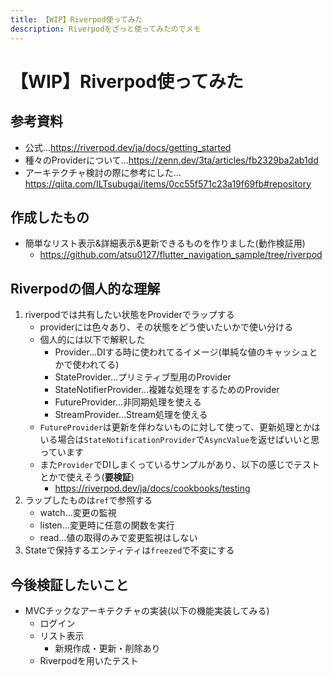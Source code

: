 ```yaml
---
title: 【WIP】Riverpod使ってみた
description: Riverpodをざっと使ってみたのでメモ
---
```

# 【WIP】Riverpod使ってみた
## 参考資料
- 公式…https://riverpod.dev/ja/docs/getting_started
- 種々のProviderについて…https://zenn.dev/3ta/articles/fb2329ba2ab1dd
- アーキテクチャ検討の際に参考にした…https://qiita.com/ILTsubugai/items/0cc55f571c23a19f69fb#repository

## 作成したもの
- 簡単なリスト表示&詳細表示&更新できるものを作りました(動作検証用)
  - https://github.com/atsu0127/flutter_navigation_sample/tree/riverpod

## Riverpodの個人的な理解
1. riverpodでは共有したい状態をProviderでラップする
   - providerには色々あり、その状態をどう使いたいかで使い分ける
   - 個人的には以下で解釈した
     - Provider…DIする時に使われてるイメージ(単純な値のキャッシュとかで使われてる)
     - StateProvider…プリミティブ型用のProvider
     - StateNotifierProvider…複雑な処理をするためのProvider
     - FutureProvider…非同期処理を使える
     - StreamProvider…Stream処理を使える
   - `FutureProvider`は更新を伴わないものに対して使って、更新処理とかはいる場合は`StateNotificationProvider`で`AsyncValue`を返せばいいと思っています
   - また`Provider`でDIしまくっているサンプルがあり、以下の感じでテストとかで使えそう(**要検証**)
     - https://riverpod.dev/ja/docs/cookbooks/testing
2. ラップしたものは`ref`で参照する
   - watch…変更の監視
   - listen…変更時に任意の関数を実行
   - read…値の取得のみで変更監視はしない
3. Stateで保持するエンティティは`freezed`で不変にする

## 今後検証したいこと
- MVCチックなアーキテクチャの実装(以下の機能実装してみる)
  - ログイン
  - リスト表示
    - 新規作成・更新・削除あり
  - Riverpodを用いたテスト
